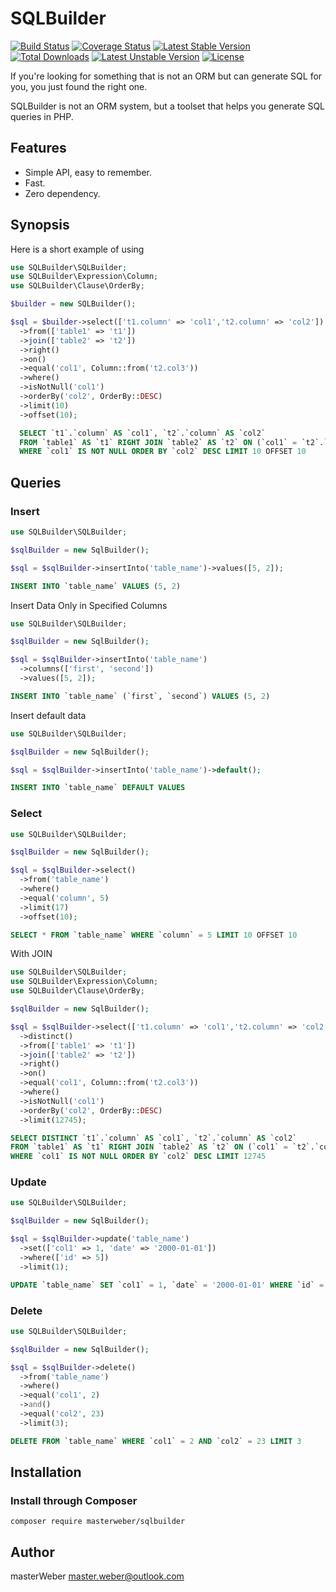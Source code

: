 # SQLBuilder

[![Build Status](https://travis-ci.org/masterWeber/sqlbuilder.svg?branch=master)](https://travis-ci.org/masterWeber/sqlbuilder)
[![Coverage Status](https://coveralls.io/repos/github/masterWeber/sqlbuilder/badge.svg?branch=master)](https://coveralls.io/github/masterWeber/sqlbuilder?branch=master)
[![Latest Stable Version](https://poser.pugx.org/masterweber/sqlbuilder/v)](https://packagist.org/packages/masterweber/sqlbuilder)
[![Total Downloads](https://poser.pugx.org/masterweber/sqlbuilder/downloads)](https://packagist.org/packages/masterweber/sqlbuilder)
[![Latest Unstable Version](https://poser.pugx.org/masterweber/sqlbuilder/v/unstable)](https://packagist.org/packages/masterweber/sqlbuilder)
[![License](https://poser.pugx.org/masterweber/sqlbuilder/license)](https://packagist.org/packages/masterweber/sqlbuilder)

If you're looking for something that is not an ORM but can generate SQL for you, you just found the right one.

SQLBuilder is not an ORM system, but a toolset that helps you generate SQL queries in PHP.

## Features

* Simple API, easy to remember.
* Fast.
* Zero dependency.

## Synopsis

Here is a short example of using

```php
use SQLBuilder\SQLBuilder;
use SQLBuilder\Expression\Column;
use SQLBuilder\Clause\OrderBy;

$builder = new SQLBuilder();

$sql = $builder->select(['t1.column' => 'col1','t2.column' => 'col2'])
  ->from(['table1' => 't1'])
  ->join(['table2' => 't2'])
  ->right()
  ->on()
  ->equal('col1', Column::from('t2.col3'))
  ->where()
  ->isNotNull('col1')
  ->orderBy('col2', OrderBy::DESC)
  ->limit(10)
  ->offset(10);
```
```sql
  SELECT `t1`.`column` AS `col1`, `t2`.`column` AS `col2` 
  FROM `table1` AS `t1` RIGHT JOIN `table2` AS `t2` ON (`col1` = `t2`.`col3`) 
  WHERE `col1` IS NOT NULL ORDER BY `col2` DESC LIMIT 10 OFFSET 10
```

## Queries

### Insert

```php
use SQLBuilder\SQLBuilder;

$sqlBuilder = new SqlBuilder();

$sql = $sqlBuilder->insertInto('table_name')->values([5, 2]);
```
```sql
INSERT INTO `table_name` VALUES (5, 2)
```

Insert Data Only in Specified Columns

```php
use SQLBuilder\SQLBuilder;

$sqlBuilder = new SqlBuilder();

$sql = $sqlBuilder->insertInto('table_name')
  ->columns(['first', 'second'])
  ->values([5, 2]);
```
```sql
INSERT INTO `table_name` (`first`, `second`) VALUES (5, 2)
```

Insert default data

```php
use SQLBuilder\SQLBuilder;

$sqlBuilder = new SqlBuilder();

$sql = $sqlBuilder->insertInto('table_name')->default();
```
```sql
INSERT INTO `table_name` DEFAULT VALUES
```

### Select

```php
use SQLBuilder\SQLBuilder;

$sqlBuilder = new SqlBuilder();

$sql = $sqlBuilder->select()
  ->from('table_name')
  ->where()
  ->equal('column', 5)
  ->limit(17)
  ->offset(10);
```
```sql
SELECT * FROM `table_name` WHERE `column` = 5 LIMIT 10 OFFSET 10
```
With JOIN

```php
use SQLBuilder\SQLBuilder;
use SQLBuilder\Expression\Column;
use SQLBuilder\Clause\OrderBy;

$sqlBuilder = new SqlBuilder();

$sql = $sqlBuilder->select(['t1.column' => 'col1','t2.column' => 'col2'])
  ->distinct()
  ->from(['table1' => 't1'])
  ->join(['table2' => 't2'])
  ->right()
  ->on()
  ->equal('col1', Column::from('t2.col3'))
  ->where()
  ->isNotNull('col1')
  ->orderBy('col2', OrderBy::DESC)
  ->limit(12745);
```
```sql
SELECT DISTINCT `t1`.`column` AS `col1`, `t2`.`column` AS `col2` 
FROM `table1` AS `t1` RIGHT JOIN `table2` AS `t2` ON (`col1` = `t2`.`col3`) 
WHERE `col1` IS NOT NULL ORDER BY `col2` DESC LIMIT 12745
```

### Update

```php
use SQLBuilder\SQLBuilder;

$sqlBuilder = new SqlBuilder();

$sql = $sqlBuilder->update('table_name')
  ->set(['col1' => 1, 'date' => '2000-01-01'])
  ->where(['id' => 5])
  ->limit(1);
```
```sql
UPDATE `table_name` SET `col1` = 1, `date` = '2000-01-01' WHERE `id` = 5 LIMIT 1
```

### Delete

```php
use SQLBuilder\SQLBuilder;

$sqlBuilder = new SqlBuilder();

$sql = $sqlBuilder->delete()
  ->from('table_name')
  ->where()
  ->equal('col1', 2)
  ->and()
  ->equal('col2', 23)
  ->limit(3);
```
```sql
DELETE FROM `table_name` WHERE `col1` = 2 AND `col2` = 23 LIMIT 3
```

## Installation

### Install through Composer

    composer require masterweber/sqlbuilder
    
## Author

masterWeber  <master.weber@outlook.com>    
